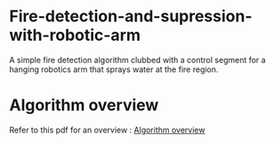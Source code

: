 # Fire-detection-and-supression-with-robotic-arm
A simple fire detection algorithm clubbed with a control segment for a hanging robotics arm that sprays water at the fire region.
# Algorithm overview 
Refer to this pdf for an overview : [Algorithm overview](https://drive.google.com/file/d/1QaeK52qPEBj3wDs8-vFVtoK0vM62RqCN/view)
